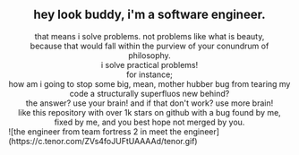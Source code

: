 ## <center>hey look buddy, i'm a software engineer.</center>
<center>that means i solve problems. not problems like what is beauty,</center>
<center>because that would fall within the purview of your conundrum of philosophy.</center>
<center>i solve practical problems!</center>
<center>for instance;</center>
<center>how am i going to stop some big, mean, mother hubber bug from tearing my code a structurally superfluos new behind?</center>
<center>the answer? use your brain! and if that don't work? use more brain!</center>
<center>like this repository with over 1k stars on github with a bug found by me, fixed by me, and you best hope not merged by you.</center>
![the engineer from team fortress 2 in meet the engineer](https://c.tenor.com/ZVs4foJUFtUAAAAd/tenor.gif)
